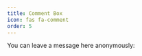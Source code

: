 ```yaml
---
title: Comment Box
icon: fas fa-comment
order: 5
---
```


You can leave a message here anonymously:

<div id="cusdis_thread"
  data-host="https://cusdis.com"
  data-app-id="4c70ad9f-80bc-425e-9dbf-896b734e5d83"
  data-page-id="{{ PAGE_ID }}"
  data-page-url="{{ PAGE_URL }}"
  data-page-title="{{ PAGE_TITLE }}"
  data-theme="dark"
></div>

<script async defer src="https://cusdis.com/js/cusdis.es.js"></script>



